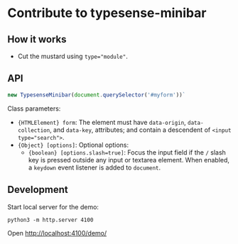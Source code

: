# Contribute to typesense-minibar

## How it works

* Cut the mustard using `type="module"`.

## API

```js
new TypesenseMinibar(document.querySelector('#myform'))`
```

Class parameters:

* `{HTMLElement} form`: The element must have `data-origin`, `data-collection`, and `data-key`, attributes; and contain a descendent of `<input type="search">`.
* `{Object} [options]`: Optional options:
  * `{boolean} [options.slash=true]`: Focus the input field if the `/` slash key is pressed outside any input or textarea element. When enabled, a `keydown` event listener is added to `document`.

## Development

Start local server for the demo:

```
python3 -m http.server 4100
```

Open <http://localhost:4100/demo/>
